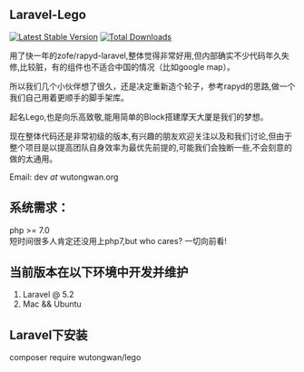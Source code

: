 ## Laravel-Lego
[![Latest Stable Version](https://poser.pugx.org/wutongwan/lego/version.png)](https://packagist.org/packages/wutongwan/lego) 
[![Total Downloads](https://poser.pugx.org/wutongwan/lego/d/total.png)](https://packagist.org/packages/wutongwan/lego)

用了快一年的zofe/rapyd-laravel,整体觉得非常好用,但内部确实不少代码年久失修,比较脏，有的组件也不适合中国的情况（比如google map）。

所以我们几个小伙伴想了很久，还是决定重新造个轮子，参考rapyd的思路,做一个我们自己用着更顺手的脚手架库。

起名Lego,也是向乐高致敬,能用简单的Block搭建摩天大厦是我们的梦想。

现在整体代码还是非常初级的版本,有兴趣的朋友欢迎关注以及和我们讨论,但由于整个项目是以提高团队自身效率为最优先前提的,可能我们会独断一些,不会刻意的做的太通用。

Email: dev _at_ wutongwan.org

## 系统需求：
php >= 7.0  
短时间很多人肯定还没用上php7,but who cares? 一切向前看!

## 当前版本在以下环境中开发并维护
1. Laravel @ 5.2
2. Mac && Ubuntu 

## Laravel下安装
composer require wutongwan/lego

